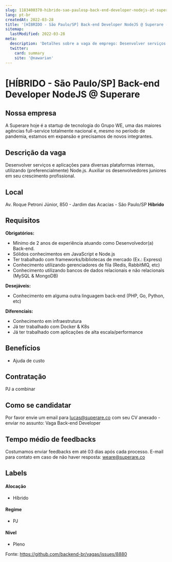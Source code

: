```yaml
---
slug: 1183400370-hibrido-sao-paulosp-back-end-developer-nodejs-at-superare
lang: pt-br
createdAt: 2022-03-28
title: '[HÍBRIDO - São Paulo/SP] Back-end Developer NodeJS @ Superare - Vaga de Emprego'
sitemap:
  lastModified: 2022-03-28
meta:
  description: 'Detalhes sobre a vaga de emprego: Desenvolver serviços e aplicações para diversas plataformas internas, utilizando (preferencialmente) Node.js. Auxiliar os desenvolvedores juniores em seu crescimento profissional.'
  twitter:
    card: summary
    site: '@nawarian'
---
```


# [HÍBRIDO - São Paulo/SP] Back-end Developer NodeJS @ Superare

## Nossa empresa

A Superare hoje é a startup de tecnologia do Grupo WE, uma das maiores agências full-service totalmente nacional e, mesmo no período de pandemia, estamos em expansão e precisamos de novos integrantes.

## Descrição da vaga

Desenvolver serviços e aplicações para diversas plataformas internas, utilizando (preferencialmente) Node.js.
Auxiliar os desenvolvedores juniores em seu crescimento profissional.

## Local

Av. Roque Petroni Júnior, 850 - Jardim das Acacias - São Paulo/SP
**Híbrido**

## Requisitos

**Obrigatórios:**
- Mínimo de 2 anos de experiência atuando como Desenvolvedor(a) Back-end.
- Sólidos conhecimentos em JavaScript e Node.js
- Ter trabalhado com frameworks/bibliotecas de mercado (Ex.: Express)
- Conhecimento utilizando gerenciadores de fila (Redis, RabbitMQ, etc)
- Conhecimento utilizando bancos de dados relacionais e não relacionais (MySQL & MongoDB)

**Desejáveis:**
- Conhecimento em alguma outra linguagem back-end (PHP, Go, Python, etc)

**Diferenciais:**
- Conhecimento em infraestrutura
- Já ter trabalhado com Docker & K8s
- Já ter trabalhado com aplicações de alta escala/performance

## Benefícios
- Ajuda de custo

## Contratação

PJ a combinar

## Como se candidatar

Por favor envie um email para lucas@superare.co com seu CV anexado - enviar no assunto: Vaga Back-end Developer

## Tempo médio de feedbacks

Costumamos enviar feedbacks em até 03 dias após cada processo.
E-mail para contato em caso de não haver resposta: weare@superare.co

## Labels

#### Alocação
- Híbrido

#### Regime
- PJ

#### Nível
- Pleno

Fonte: https://github.com/backend-br/vagas/issues/8880